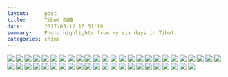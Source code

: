 ```yaml
---
layout:     post
title:      Tibet 西藏
date:       2017-05-12 16:31:19
summary:    Photo highlights from my six days in Tibet.
categories: china
---
```

<!--
{% for image in site.static_files %}
    {% if image.path contains 'posts/Tibet' %}
        <img src="{{ site.url }}{{ image.path }}" />
        {{ image.path }}
    {% endif %}
{% endfor %} -->

<img src="{{ site.url }}/assets/posts/Tibet/DSCF2574.jpg" />

<img src="{{ site.url }}/assets/posts/Tibet/DSCF2584.jpg" />

<img src="{{ site.url }}/assets/posts/Tibet/DSCF2587.jpg" />

<img src="{{ site.url }}/assets/posts/Tibet/DSCF2591.jpg" />

<img src="{{ site.url }}/assets/posts/Tibet/DSCF2602.jpg" />

<img src="{{ site.url }}/assets/posts/Tibet/DSCF2607.jpg" />

<img src="{{ site.url }}/assets/posts/Tibet/DSCF2612.jpg" />

<img src="{{ site.url }}/assets/posts/Tibet/DSCF2615.jpg" />

<img src="{{ site.url }}/assets/posts/Tibet/DSCF2621.jpg" />

<img src="{{ site.url }}/assets/posts/Tibet/DSCF2622.jpg" />

<img src="{{ site.url }}/assets/posts/Tibet/DSCF2637.jpg" />

<img src="{{ site.url }}/assets/posts/Tibet/DSCF2640.jpg" />

<img src="{{ site.url }}/assets/posts/Tibet/DSCF2643.jpg" />

<img src="{{ site.url }}/assets/posts/Tibet/DSCF2659.jpg" />

<img src="{{ site.url }}/assets/posts/Tibet/DSCF2674.jpg" />

<img src="{{ site.url }}/assets/posts/Tibet/DSCF2676.jpg" />

<img src="{{ site.url }}/assets/posts/Tibet/DSCF2679.jpg" />

<img src="{{ site.url }}/assets/posts/Tibet/DSCF2706.jpg" />

<img src="{{ site.url }}/assets/posts/Tibet/DSCF2709.jpg" />

<img src="{{ site.url }}/assets/posts/Tibet/DSCF2716.jpg" />

<img src="{{ site.url }}/assets/posts/Tibet/DSCF2725.jpg" />

<img src="{{ site.url }}/assets/posts/Tibet/DSCF2733.jpg" />

<img src="{{ site.url }}/assets/posts/Tibet/DSCF2750.jpg" />

<img src="{{ site.url }}/assets/posts/Tibet/DSCF2762.jpg" />

<img src="{{ site.url }}/assets/posts/Tibet/DSCF2779.jpg" />

<img src="{{ site.url }}/assets/posts/Tibet/DSCF2780.jpg" />

<img src="{{ site.url }}/assets/posts/Tibet/DSCF2784.jpg" />

<img src="{{ site.url }}/assets/posts/Tibet/DSCF2800.jpg" />

<img src="{{ site.url }}/assets/posts/Tibet/DSCF2802.jpg" />

<img src="{{ site.url }}/assets/posts/Tibet/DSCF2803.jpg" />

<img src="{{ site.url }}/assets/posts/Tibet/DSCF2804.jpg" />

<img src="{{ site.url }}/assets/posts/Tibet/DSCF2810.jpg" />

<img src="{{ site.url }}/assets/posts/Tibet/DSCF2811.jpg" />

<img src="{{ site.url }}/assets/posts/Tibet/DSCF2815.jpg" />

<img src="{{ site.url }}/assets/posts/Tibet/DSCF2818.jpg" />

<img src="{{ site.url }}/assets/posts/Tibet/DSCF2833.jpg" />

<img src="{{ site.url }}/assets/posts/Tibet/DSCF2841.jpg" />

<img src="{{ site.url }}/assets/posts/Tibet/DSCF2842.jpg" />

<img src="{{ site.url }}/assets/posts/Tibet/DSCF2852.jpg" />

<img src="{{ site.url }}/assets/posts/Tibet/DSCF2866.jpg" />

<img src="{{ site.url }}/assets/posts/Tibet/DSCF2873.jpg" />

<img src="{{ site.url }}/assets/posts/Tibet/DSCF2877.jpg" />

<img src="{{ site.url }}/assets/posts/Tibet/DSCF2878.jpg" />

<img src="{{ site.url }}/assets/posts/Tibet/DSCF2881.jpg" />

<img src="{{ site.url }}/assets/posts/Tibet/DSCF2896.jpg" />

<img src="{{ site.url }}/assets/posts/Tibet/DSCF2907.jpg" />

<img src="{{ site.url }}/assets/posts/Tibet/DSCF2923.jpg" />
